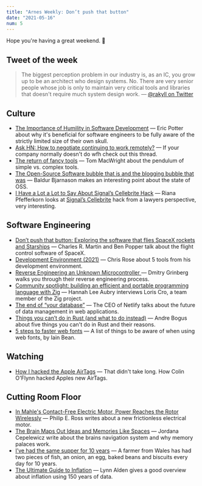 ```yaml
---
title: "Arnes Weekly: Don’t push that button"
date: "2021-05-16"
num: 5
---
```


Hope you're having a great weekend. 🙌

## Tweet of the week

> The biggest perception problem in our industry is, as an IC, you grow up to be an architect who design systems. No. There are very senior people whose job is only to maintain very critical tools and libraries that doesn't require much system design work.
> — [@rakyll on Twitter](https://twitter.com/rakyll/status/1391635450889052160)

## Culture

- [The Importance of Humility in Software Development](https://humbletoolsmith.com/2020/08/10/the-importance-of-humility-in-software-development/) — Eric Potter about why it's beneficial for software engineers to be fully aware of the strictly limited size of their own skull.
- [Ask HN: How to negotiate continuing to work remotely?](https://news.ycombinator.com/item?id=27123553) — If your company normally doesn't do wfh check out this thread.
- [The return of fancy tools](https://macwright.com/2021/03/16/return-of-fancy-tools.html) — Tom MacWright about the pendulum of simple vs. complex tools.
- [The Open-Source Software bubble that is and the blogging bubble that was](https://www.baldurbjarnason.com/2021/the-oss-bubble-and-the-blogging-bubble/) — Baldur Bjarnason makes an interesting point about the state of OSS.
- [I Have a Lot a Lot to Say About Signal’s Cellebrite Hack](https://cyberlaw.stanford.edu/blog/2021/05/i-have-lot-say-about-signal’s-cellebrite-hack) — Riana Pfefferkorn looks at [Signal’s Cellebrite](https://signal.org/blog/cellebrite-vulnerabilities) hack from a lawyers perspective, very interesting.

## Software Engineering

- [Don’t push that button: Exploring the software that flies SpaceX rockets and Starships](https://stackoverflow.blog/2021/05/10/dont-push-that-button-exploring-the-software-that-flies-spacex-starships) — Charles R. Martin and Ben Popper talk about the flight control software of SpaceX.
- [Development Environment (2021)](https://web.archive.org/https://ideas.offby1.net/posts/development-environment-2021.html) — Chris Rose about 5 tools from his development environment.
- [Reverse Engineering an Unknown Microcontroller
  ](https://dmitry.gr/?r=05.Projects&proj=30.%20Reverse%20Engineering%20an%20Unknown%20Microcontroller) — Dmitry Grinberg walks you through their reverse engineering process.
- [Community spotlight: building an efficient and portable programming language with Zig](https://www.fastly.com/blog/building-an-efficient-and-portable-programming-language-with-zig) — Hannah Lee Aubry interviews Loris Cro, a team member of the Zig project.
- [The end of “your database”](https://sdtimes.com/data/the-end-of-your-database) — The CEO of Netlify talks about the future of data management in web applications.
- [Things you can’t do in Rust (and what to do instead)](https://blog.logrocket.com/what-you-cant-do-in-rust-and-what-to-do-instead) — Andre Bogus about five things you can't do in Rust and their reasons.
- [5 steps to faster web fonts](https://iainbean.com/posts/2021/5-steps-to-faster-web-fonts/) — A list of things to be aware of when using web fonts, by Iain Bean.

## Watching

- [How I hacked the Apple AirTags](https://youtu.be/_E0PWQvW-14) — That didn't take long. How Colin O'Flynn hacked Apples new AirTags.

## Cutting Room Floor

- [In Mahle's Contact-Free Electric Motor, Power Reaches the Rotor Wirelessly](https://spectrum.ieee.org/cars-that-think/transportation/advanced-cars/mahles-electric-motor-says-look-ma-no-contacts) — Philip E. Ross writes about a new frictionless electrical motor.
- [The Brain Maps Out Ideas and Memories Like Spaces](https://www.quantamagazine.org/the-brain-maps-out-ideas-and-memories-like-spaces-20190114/) — Jordana Cepelewicz write about the brains navigation system and why memory palaces work.
- [I’ve had the same supper for 10 years](https://www.theguardian.com/lifeandstyle/2021/apr/16/experience-ive-had-the-same-supper-for-10-years) — A farmer from Wales has had two pieces of fish, an onion, an egg, baked beans and biscuits every day for 10 years.
- [The Ultimate Guide to Inflation](https://www.lynalden.com/inflation/) — Lynn Alden gives a good overview about inflation using 150 years of data.
